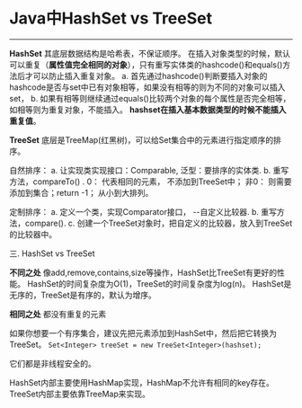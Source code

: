 # Java中HashSet vs TreeSet

---

**HashSet**
其底层数据结构是哈希表，不保证顺序。
在插入对象类型的时候，默认可以重复（**属性值完全相同的对象**），只有重写实体类的hashcode()和equals()方法后才可以防止插入重复对象。
a. 首先通过hashcode()判断要插入对象的hashcode是否与set中已有对象相等，如果没有相等的则为不同的对象可以插入set，
b. 如果有相等则继续通过equals()比较两个对象的每个属性是否完全相等，如相等则为重复对象，不能插入。
**hashset在插入基本数据类型的时候不能插入重复值**。

**TreeSet**
底层是TreeMap(红黑树)，可以给Set集合中的元素进行指定顺序的排序。

自然排序：
a. 让实现类实现接口：Comparable, 泛型：要排序的实体类.
b. 重写方法，compareTo() .
0： 代表相同的元素， 不添加到TreeSet中；
非0： 则需要添加到集合；return -1； 从小到大排列。

定制排序：
a. 定义一个类，实现Comparator接口， --自定义比较器.
b. 重写方法，compare().
c. 创建一个TreeSet对象时，把自定义的比较器，放入到TreeSet的比较器中。

三. HashSet vs TreeSet

**不同之处**
像add,remove,contains,size等操作，HashSet比TreeSet有更好的性能。
HashSet的时间复杂度为O(1)，TreeSet的时间复杂度为log(n)。
HashSet是无序的，TreeSet是有序的，默认为增序。

**相同之处**
都没有重复的元素


如果你想要一个有序集合，建议先把元素添加到HashSet中，然后把它转换为TreeSet。
 `Set<Integer> treeSet = new TreeSet<Integer>(hashset);`
 
它们都是非线程安全的。

HashSet内部主要使用HashMap实现，HashMap不允许有相同的key存在。
TreeSet内部主要依靠TreeMap来实现。
